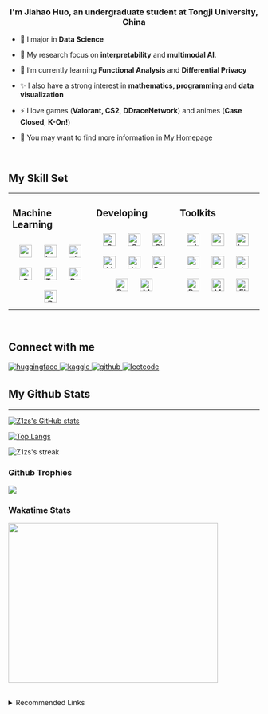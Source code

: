 ### <div align="center">I'm Jiahao Huo, an undergraduate student at Tongji University, China</div>  
  

- 🌌 I major in **Data Science**  
  

- 🔑 My research focus on **interpretability** and **multimodal AI**.  
  

- 🌱 I’m currently learning **Functional Analysis** and **Differential Privacy**  
  

- ✨ I also have a strong interest in **mathematics, programming** and **data visualization**  
  

- ⚡ I love games (**Valorant, CS2**, **DDraceNetwork**) and animes (**Case Closed**, **K-On!**)


- 🤣 You may want to find more information in [My Homepage](https://z1zs.github.io/)  
  

<br/>  


## My Skill Set  
<table><tr><td valign="top" width="33%">



### Machine Learning  
<div align="center">  
<a href="https://pytorch.org/" target="_blank"><img style="margin: 10px" src="https://profilinator.rishav.dev/skills-assets/pytorch-icon.svg" alt="pytorch" height="25" /></a> 
<a href="https://huggingface.co/docs/transformers/index" target="_blank"><img style="margin: 10px" src="https://avatars.githubusercontent.com/u/25720743?s=48&v=4" alt="huggingface" height="25" /></a>  
<a href="https://scikit-learn.org/" target="_blank"><img style="margin: 10px" src="https://avatars.githubusercontent.com/u/365630?s=48&v=4" alt="sklearn" height="25" /></a>  
<a href="https://opencv.org/" target="_blank"><img style="margin: 10px" src="https://profilinator.rishav.dev/skills-assets/opencv-icon.svg" alt="OpenCV" height="25" /></a>   
<a href="https://www.tensorflow.org/" target="_blank"><img style="margin: 10px" src="https://profilinator.rishav.dev/skills-assets/tensorflow-icon.svg" alt="TensorFlow" height="25" /></a>   
<a href="https://www.python.org/" target="_blank"><img style="margin: 10px" src="https://profilinator.rishav.dev/skills-assets/python-original.svg" alt="Python" height="25" /></a>  
<a href="https://www.r-project.org/" target="_blank"><img style="margin: 10px" src="https://profilinator.rishav.dev/skills-assets/r.svg" alt="R" height="25" /></a>  
</div>

</td><td valign="top" width="33%">



### Developing  
<div align="center">  
<a href="https://www.cprogramming.com/" target="_blank"><img style="margin: 10px" src="https://profilinator.rishav.dev/skills-assets/c-original.svg" alt="C" height="25" /></a>  
<a href="https://www.cplusplus.com/" target="_blank"><img style="margin: 10px" src="https://profilinator.rishav.dev/skills-assets/cplusplus-original.svg" alt="C++" height="25" /></a>  
<a href="https://github.com/" target="_blank"><img style="margin: 10px" src="https://profilinator.rishav.dev/skills-assets/git-scm-icon.svg" alt="Git" height="25" /></a>  
<a href="https://www.linux.org/" target="_blank"><img style="margin: 10px" src="https://profilinator.rishav.dev/skills-assets/linux-original.svg" alt="Linux" height="25" /></a>  
<a href="https://www.nginx.com/" target="_blank"><img style="margin: 10px" src="https://profilinator.rishav.dev/skills-assets/nginx-original.svg" alt="Nginx" height="25" /></a>  
<a href="https://www.gnu.org/software/bash/" target="_blank"><img style="margin: 10px" src="https://profilinator.rishav.dev/skills-assets/gnu_bash-icon.svg" alt="Bash" height="25" /></a>  
<a href="https://docs.microsoft.com/en-us/powershell/" target="_blank"><img style="margin: 10px" src="https://profilinator.rishav.dev/skills-assets/powershell.png" alt="PowerShell" height="25" /></a>  
<a href="https://www.mysql.com/" target="_blank"><img style="margin: 10px" src="https://profilinator.rishav.dev/skills-assets/mysql-original-wordmark.svg" alt="MySQL" height="25" /></a>  
</div>

</td><td valign="top" width="33%">



### Toolkits  
<div align="center">  
<a href="https://plotly.com/" target="_blank"><img style="margin: 10px" src="https://avatars.githubusercontent.com/u/5997976?s=48&v=4" alt="plotly" height="25" /></a>     
<a href="https://matplotlib.org/" target="_blank"><img style="margin: 10px" src="https://avatars.githubusercontent.com/u/215947?s=48&v=4" alt="matplotlib" height="25" /></a>  
<a href="https://www.latex-project.org/" target="_blank"><img style="margin: 10px" src="https://profilinator.rishav.dev/skills-assets/latex.png" alt="LaTeX" height="25" /></a>  
<a href="https://mermaid.js.org/" target="_blank"><img style="margin: 10px" src="https://avatars.githubusercontent.com/u/57169982?s=48&v=4" alt="mermaid" height="25" /></a>  
<a href="https://pandas.pydata.org/" target="_blank"><img style="margin: 10px" src="https://avatars.githubusercontent.com/u/21206976?s=48&v=4" alt="pandas" height="25" /></a>  
<a href="https://streamlit.io/" target="_blank"><img style="margin: 10px" src="https://avatars.githubusercontent.com/u/45109972?s=48&v=4" alt="streamlit" height="25" /></a>   
<a href="https://www.postgresql.org/" target="_blank"><img style="margin: 10px" src="https://profilinator.rishav.dev/skills-assets/postgresql-original-wordmark.svg" alt="PostgreSQL" height="25" /></a>  
<a href="https://www.mongodb.com/" target="_blank"><img style="margin: 10px" src="https://profilinator.rishav.dev/skills-assets/mongodb-original-wordmark.svg" alt="MongoDB" height="25" /></a>  
<a href="https://flask.palletsprojects.com/" target="_blank"><img style="margin: 10px" src="https://profilinator.rishav.dev/skills-assets/flask.png" alt="Flask" height="25" /></a>  
</div>

</td></tr></table>  

<br/>  


## Connect with me  
<a href="https://huggingface.co/Z1zs" target="_blank">
<img src=https://img.shields.io/badge/huggingface-%232429.svg?&style=for-the-badge&logo=huggingface&logoColor=white alt=huggingface style="margin-bottom: 5px;" />
</a>  
<a href="https://www.kaggle.com/z1zsss" target="_blank">
<img src=https://img.shields.io/badge/kaggle-%2344BAE8.svg?&style=for-the-badge&logo=kaggle&logoColor=white alt=kaggle style="margin-bottom: 5px;" />
</a>
<a href="https://github.com/Z1zs" target="_blank">
<img src=https://img.shields.io/badge/github-%2324292e.svg?&style=for-the-badge&logo=github&logoColor=white alt=github style="margin-bottom: 5px;" />
</a>  
<a href="https://leetcode.cn/u/sharp-noetherxzp/" target="_blank">
<img src=https://img.shields.io/badge/leetcode-%F6EFBD.svg?&style=for-the-badge&logo=leetcode&logoColor=white alt=leetcode style="margin-bottom: 5px;" />
</a>  

  

<br/>  


## My Github Stats 
- - - -
  
[![Z1zs's GitHub stats](https://github-readme-stats.vercel.app/api?username=Z1zs&count_private=true&show_icons=true&theme=vue-dark)](https://github.com/Z1zs)

[![Top Langs](https://github-readme-stats.vercel.app/api/top-langs/?username=Z1zs&langs_count=8&layout=compact&theme=vue-dark)](https://github.com/Z1zs)

<p><img align="center" src="https://github-readme-streak-stats.herokuapp.com?user=Z1zs&theme=vue-dark&hide_border=true&date_format=j%20M%5B%20Y%5D" alt="Z1zs's streak" /></p>
  
### Github Trophies

<img src="https://github-profile-trophy.vercel.app/?username=Z1zs&theme=algolia&column=5">

### Wakatime Stats
 <p>
    <img src="https://wakatime.com/share/@fcf24d67-b15c-4f5f-9dc6-d0395a209eac/0fc06c27-1afa-4a5d-bf10-e8a5b2e8fa34.svg" height="320" width="420">
 </p> 

<br />

<details>
  <summary>
    Recommended Links
  </summary>
  
  ## Blogs & Websites
  [Decoding intermediate activations in llama-2-7b](https://www.lesswrong.com/posts/fJE6tscjGRPnK8C2C/decoding-intermediate-activations-in-llama-2-7b)     
  [Advanced skills for Python](https://realpython.com/search?kind=article&kind=course&level=advanced)   
  [The Algorithmic Foundations of Differential Pivacy](https://differential-privacy.cn/)      
  [Programming Differential Pivacy](https://programming-dp.com/)       
  ## Repos
  [Interpretability Experiments](https://github.com/nrimsky/LM-exp)       
  [Representation Fine-tuning](https://github.com/stanfordnlp/pyreft)      
  [Multimodal Unlearning](https://github.com/somvy/multimodal_unlearning)     
  [Courese work for Database](https://github.com/billaronis/Optimal-Route-Finding-System-For-Ships-NodeJS-Dijkstra)       
  ## Books
  [Advanced Calculus by Woods (recommended by Richard Feynman)](https://archive.org/details/advancedcalculuswoods/page/n7/mode/2up)        
  [Information Theory, Inference, and Learning Algorithms by David MacKay](https://www.inference.org.uk/mackay/itila/)      
  ## People 
  **I sincerely appreciate everyone who has helped me!**    
  [Nrimsky](https://github.com/nrimsky)  
  [NielsRogge](https://github.com/NielsRogge)   
  [Tianyi Tang](https://github.com/StevenTang1998)       
  [Zhengxuan Wu](https://github.com/frankaging)       
  [Alexey Dontsov](https://github.com/somvy)       
  [Weijia Wu](https://github.com/weijiawu)   
  [Bill Aronis](https://github.com/billaronis)     
</details>

